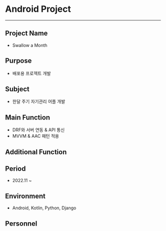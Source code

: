 
# Android Project 
------------------

## Project Name
   - Swallow a Month
   
## Purpose
   - 배포용 프로젝트 개발  

## Subject
   - 한달 주기 자기관리 어플 개발
   
## Main Function
   - DRF와 서버 연동 & API 통신
   - MVVM & AAC 패턴 적용
   
## Additional Function
 
## Period
   - 2022.11 ~ 
   
## Environment

   - Android, Kotlin, Python, Django
   
## Personnel 
